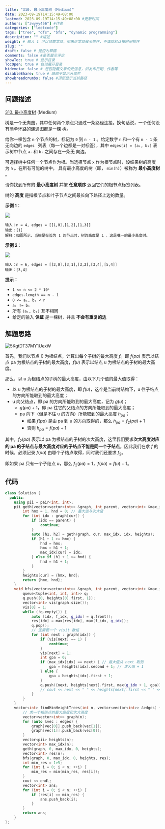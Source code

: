 ```yaml
---
title: "310. 最小高度树 (Medium)"
date: 2023-09-19T14:15:49+08:00
lastmod: 2023-09-19T14:15:49+08:00 #更新时间
authors: ["zwyyy456"] #作者
categories: ["leetcode"]
tags: ["tree", "dfs", "bfs", "dynamic programming"]
description: "" #描述
weight: # 输入 1 可以顶置文章，用来给文章展示排序，不填就默认按时间排序
slug: ""
draft: false # 是否为草稿
comments: false #是否展示评论
showToc: true # 显示目录
TocOpen: true # 自动展开目录
hidemeta: false # 是否隐藏文章的元信息，如发布日期、作者等
disableShare: true # 底部不显示分享栏
showbreadcrumbs: false #顶部显示当前路径
---
```

## 问题描述
[310. 最小高度树][link] (Medium)

[link]: https://leetcode.cn/problems/minimum-height-trees/

树是一个无向图，其中任何两个顶点只通过一条路径连接。换句话说，一个任何没有简单环路的连通图都是一棵
树。

给你一棵包含 `n` 个节点的树，标记为 `0` 到 `n - 1` 。给定数字 `n` 和一个有 `n - 1` 条无向边的 `edges
` 列表（每一个边都是一对标签），其中 `edges[i] = [aᵢ, bᵢ]` 表示树中节点 `aᵢ` 和 `bᵢ` 之间存在一条无
向边。

可选择树中任何一个节点作为根。当选择节点 `x` 作为根节点时，设结果树的高度为 `h` 。在所有可能的树中，
具有最小高度的树（即， `min(h)`）被称为 **最小高度树** 。

请你找到所有的 **最小高度树** 并按 **任意顺序** 返回它们的根节点标签列表。

树的 **高度** 是指根节点和叶子节点之间最长向下路径上边的数量。

**示例 1：**

![](https://pic-upyun.zwyyy456.tech/smms/2023-12-26-065433.jpg)

```
输入：n = 4, edges = [[1,0],[1,2],[1,3]]
输出：[1]
解释：如图所示，当根是标签为 1 的节点时，树的高度是 1 ，这是唯一的最小高度树。
```

**示例 2：**

![](https://pic-upyun.zwyyy456.tech/smms/2023-12-26-065435.jpg)

```
输入：n = 6, edges = [[3,0],[3,1],[3,2],[3,4],[5,4]]
输出：[3,4]
```

**提示：**

- `1 <= n <= 2 * 10⁴`
- `edges.length == n - 1`
- `0 <= aᵢ, bᵢ < n`
- `aᵢ != bᵢ`
- 所有 `(aᵢ, bᵢ)` 互不相同
- 给定的输入 **保证** 是一棵树，并且 **不会有重复的边**

## 解题思路

![5KgtDT37MY1UexW](https://pic-upyun.zwyyy456.tech/smms/2023-12-26-065437.jpg)

首先，我们以节点 0 为根结点，计算出每个子树的最大高度 $f$。即 $f(pa)$ 表示以结点 pa 为根结点的子树的最大高度，$f(u)$ 表示以结点 u 为根结点的子树的最大高度。

那么，以 u 为根结点的子树的最大高度，由以下几个值的最大值取得：

- 以 u 为根结点的子树的最大高度，即 $f(u)$，这个是当前树结构下，u 往子结点的方向所能取到的最大高度；
- u 向父结点，即 pa 的方向所能取到的最大高度，记为 $g(u)$；
    - $g(pa) + 1$，即 pa 往它的父结点的方向所能取到的最大高度；
    - pa 向下（但是不往 u 的方向）所能取到的最大高度 $h_{pa}$；
        - 如果 $f(pa)$ 是由 pa 到 u 的方向取得的，那么 $h_{pa} = f_2(pa) + 1$
        - 否则 $h_{pa} = f(pa) + 1$

其中，$f_2(pa)$ 表示以 pa 为根结点的子树的次大高度，这里我们要求**次大高度对应的 pa 的子结点与最大高度对应的子结点不能是同一个子结点**，因此我们在求 $f$ 的时候，必须记录 $f(pa)$ 由哪个子结点取得，同时我们还要求 $f_2$。

即如果 pa 只有一个子结点 u，那么 $f_2(pa) = 1$，$f(pa) = f(u) + 1$。

## 代码

```cpp
class Solution {
  public:
    using pii = pair<int, int>;
    pii geth(vector<vector<int>> &graph, int parent, vector<int> &max_idx, int cur, vector<pii> &heights) {
        int hmx = 1, hnd = 0; // 最大值与次大值
        for (int idx : graph[cur]) {
            if (idx == parent) {
                continue;
            }
            auto [h1, h2] = geth(graph, cur, max_idx, idx, heights);
            if (h1 + 1 >= hmx) {
                hnd = hmx;
                hmx = h1 + 1;
                max_idx[cur] = idx;
            } else if (h1 + 1 >= hnd) {
                hnd = h1 + 1;
            }
        }
        heights[cur] = {hmx, hnd};
        return {hmx, hnd};
    }
    void bfs(vector<vector<int>> &graph, int parent, vector<int> &max_idx, int cur, vector<pii> &heights, vector<int> &res) {
        queue<tuple<int, int, int>> q;
        q.push({0, heights[0].first, 1});
        vector<int> vis(graph.size());
        vis[0] = 1;
        while (!q.empty()) {
            auto [idx, f_idx, g_idx] = q.front();
            res[idx] = max(res[idx], max(f_idx, g_idx));
            q.pop();
            // 还需要一个 visit 数组
            for (int next : graph[idx]) {
                if (vis[next] == 1) {
                    continue;
                }
                vis[next] = 1;
                int gpa = 0;
                if (max_idx[idx] == next) { // 最大值从 next 取到
                    gpa = heights[idx].second + 1; // 次大值 + 1
                } else {
                    gpa = heights[idx].first + 1;
                }
                q.push({next, heights[next].first, max(g_idx + 1, gpa)});
                // cout << next << " " << heights[next].first << " " << g_idx + 1 << " " << gpa << endl;
            }
        }
    }
    vector<int> findMinHeightTrees(int n, vector<vector<int>> &edges) {
        // 求一个根结点的最大高度和次大高度
        vector<vector<int>> graph(n);
        for (auto &vec : edges) {
            graph[vec[0]].push_back(vec[1]);
            graph[vec[1]].push_back(vec[0]);
        }
        vector<pii> heights(n);
        vector<int> max_idx(n);
        geth(graph, 0, max_idx, 0, heights);
        vector<int> res(n);
        bfs(graph, 0, max_idx, 0, heights, res);
        int min_res = 1e5;
        for (int i = 0; i < n; ++i) {
            min_res = min(min_res, res[i]);
        }
        cout << endl;
        vector<int> ans;
        for (int i = 0; i < n; ++i) {
            if (res[i] == min_res) {
                ans.push_back(i);
            }
        }
        return ans;
    }
};
```